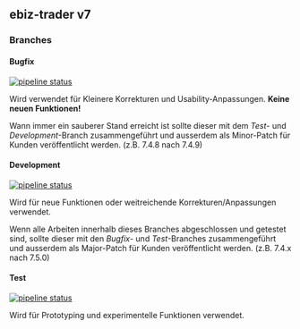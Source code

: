 ## ebiz-trader v7

### Branches

#### Bugfix

[![pipeline status](https://gitlab.ebiz-consult.de/ebiz/ebiz-trader/badges/bugfix/pipeline.svg)](https://gitlab.ebiz-consult.de/ebiz/ebiz-trader/commits/bugfix)

Wird verwendet für Kleinere Korrekturen und Usability-Anpassungen.
**Keine neuen Funktionen!**

Wann immer ein sauberer Stand erreicht ist sollte dieser mit dem 
*Test*- und *Development*-Branch zusammengeführt und ausserdem
als Minor-Patch für Kunden veröffentlicht werden. (z.B. 7.4.8 nach 7.4.9)

#### Development

[![pipeline status](https://gitlab.ebiz-consult.de/ebiz/ebiz-trader/badges/development/pipeline.svg)](https://gitlab.ebiz-consult.de/ebiz/ebiz-trader/commits/development)

Wird für neue Funktionen oder weitreichende Korrekturen/Anpassungen verwendet.

Wenn alle Arbeiten innerhalb dieses Branches abgeschlossen und getestet sind,
sollte dieser mit den *Bugfix*- und *Test*-Branches zusammengeführt
und ausserdem als Major-Patch für Kunden veröffentlicht werden. (z.B. 7.4.x nach 7.5.0)

#### Test

[![pipeline status](https://gitlab.ebiz-consult.de/ebiz/ebiz-trader/badges/test/pipeline.svg)](https://gitlab.ebiz-consult.de/ebiz/ebiz-trader/commits/test)

Wird für Prototyping und experimentelle Funktionen verwendet.